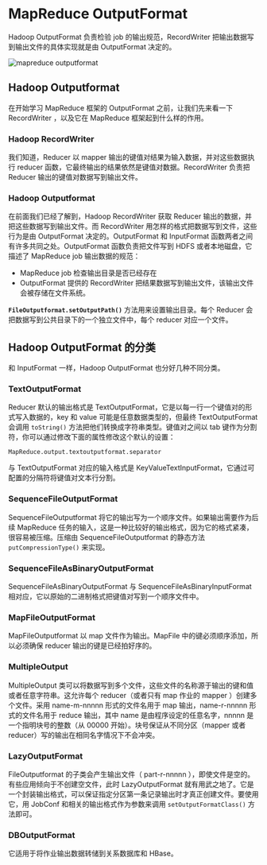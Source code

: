 # MapReduce OutputFormat

Hadoop OutputFormat 负责检验 job 的输出规范，RecordWriter 把输出数据写到输出文件的具体实现就是由 OutputFormat 决定的。

![mapreduce outputformat](https://kingcall.oss-cn-hangzhou.aliyuncs.com/blog/img/file_1570246489000_20191005113450740650-20210112084933691.png)

## Hadoop Outputformat

在开始学习 MapReduce 框架的 OutputFormat 之前，让我们先来看一下 RecordWriter ，以及它在 MapReduce 框架起到什么样的作用。

### Hadoop RecordWriter

我们知道，Reducer 以 mapper 输出的键值对结果为输入数据，并对这些数据执行 reducer 函数，它最终输出的结果依然是键值对数据。RecordWriter 负责把 Reducer 输出的键值对数据写到输出文件。

### Hadoop Outputformat

在前面我们已经了解到，Hadoop RecordWriter 获取 Reducer 输出的数据，并把这些数据写到输出文件。而 RecordWriter 用怎样的格式把数据写到文件，这些行为是由 OutputFormat 决定的。OutputFormat 和 InputFormat 函数两者之间有许多共同之处。OutputFormat 函数负责把文件写到 HDFS 或者本地磁盘，它描述了 MapReduce job 输出数据的规范：

- MapReduce job 检查输出目录是否已经存在
- OutputFormat 提供的 RecordWriter 把结果数据写到输出文件，该输出文件会被存储在文件系统。

**`FileOutputformat.setOutputPath()`** 方法用来设置输出目录。每个 Reducer 会把数据写到公共目录下的一个独立文件中，每个 reducer 对应一个文件。

## Hadoop OutputFormat 的分类

和 InputFormat 一样，Hadoop OutputFormat 也分好几种不同分类。

### TextOutputFormat

Reducer 默认的输出格式是 TextOutputFormat，它是以每一行一个键值对的形式写入数据的，key 和 value 可能是任意数据类型的，但最终 TextOutputFormat 会调用 `toString()` 方法把他们转换成字符串类型。键值对之间以 tab 键作为分割符，你可以通过修改下面的属性修改这个默认的设置：

```
MapReduce.output.textoutputformat.separator
```

与 TextOutputFormat 对应的输入格式是 KeyValueTextInputFormat，它通过可配置的分隔符将键值对文本行分割。

### SequenceFileOutputFormat

SequenceFileOutputformat 将它的输出写为一个顺序文件。如果输出需要作为后续 MapReduce 任务的输入，这是一种比较好的输出格式，因为它的格式紧凑，很容易被压缩。压缩由 SequenceFileOutputformat 的静态方法 `putCompressionType()` 来实现。

### SequenceFileAsBinaryOutputFormat

SequenceFileAsBinaryOutputFormat 与 SequenceFileAsBinaryInputFormat 相对应，它以原始的二进制格式把键值对写到一个顺序文件中。

### MapFileOutputFormat

MapFileOutputformat 以 map 文件作为输出。MapFile 中的键必须顺序添加，所以必须确保 reducer 输出的键是已经拍好序的。

### MultipleOutput

MultipleOutput 类可以将数据写到多个文件，这些文件的名称源于输出的键和值或者任意字符串。这允许每个 reducer（或者只有 map 作业的 mapper ）创建多个文件。采用 name-m-nnnnn 形式的文件名用于 map 输出，name-r-nnnnn 形式的文件名用于 reduce 输出，其中 name 是由程序设定的任意名字，nnnnn 是一个指明块号的整数（从 00000 开始）。块号保证从不同分区（mapper 或者 reducer）写的输出在相同名字情况下不会冲突。

### LazyOutputFormat

FileOutputformat 的子类会产生输出文件（ part-r-nnnnn ），即使文件是空的。有些应用倾向于不创建空文件，此时 LazyOutputFormat 就有用武之地了。它是一个封装输出格式，可以保证指定分区第一条记录输出时才真正创建文件。要使用它，用 JobConf 和相关的输出格式作为参数来调用 `setOutputFormatClass()` 方法即可。

### DBOutputFormat

它适用于将作业输出数据转储到关系数据库和 HBase。
